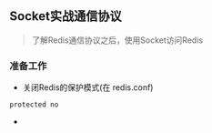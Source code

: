 ## Socket实战通信协议

>了解Redis通信协议之后，使用Socket访问Redis

### 准备工作
* 关闭Redis的保护模式(在 redis.conf)    
```
protected no
```
* 

###